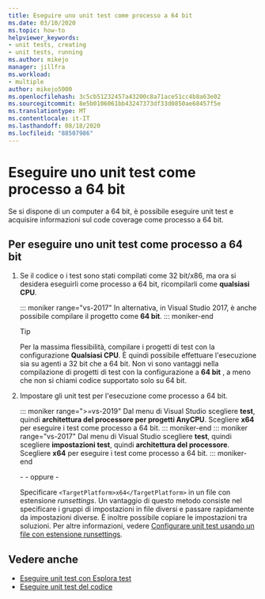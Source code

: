 ```yaml
---
title: Eseguire uno unit test come processo a 64 bit
ms.date: 03/10/2020
ms.topic: how-to
helpviewer_keywords:
- unit tests, creating
- unit tests, running
ms.author: mikejo
manager: jillfra
ms.workload:
- multiple
author: mikejo5000
ms.openlocfilehash: 3c5cb51232457a43200c8a71ace51cc4b8a63e02
ms.sourcegitcommit: 8e5b0106061bb43247373df33d0850ae68457f5e
ms.translationtype: MT
ms.contentlocale: it-IT
ms.lasthandoff: 08/18/2020
ms.locfileid: "88507986"
---
```

# <a name="run-a-unit-test-as-a-64-bit-process"></a>Eseguire uno unit test come processo a 64 bit

Se si dispone di un computer a 64 bit, è possibile eseguire unit test e acquisire informazioni sul code coverage come processo a 64 bit.

## <a name="to-run-a-unit-test-as-a-64-bit-process"></a>Per eseguire uno unit test come processo a 64 bit

1. Se il codice o i test sono stati compilati come 32 bit/x86, ma ora si desidera eseguirli come processo a 64 bit, ricompilarli come **qualsiasi CPU**.

   ::: moniker range="vs-2017"
   In alternativa, in Visual Studio 2017, è anche possibile compilare il progetto come **64 bit**.
   ::: moniker-end

    > [!TIP]
    > Per la massima flessibilità, compilare i progetti di test con la configurazione **Qualsiasi CPU**. È quindi possibile effettuare l'esecuzione sia su agenti a 32 bit che a 64 bit. Non vi sono vantaggi nella compilazione di progetti di test con la configurazione a **64 bit** , a meno che non si chiami codice supportato solo su 64 bit.

2. Impostare gli unit test per l'esecuzione come processo a 64 bit.

   ::: moniker range=">=vs-2019"
   Dal menu di Visual Studio scegliere **test**, quindi **architettura del processore per progetti AnyCPU**. Scegliere **x64** per eseguire i test come processo a 64 bit.
   ::: moniker-end
   ::: moniker range="vs-2017"
   Dal menu di Visual Studio scegliere **test**, quindi scegliere **impostazioni test**, quindi **architettura del processore**. Scegliere **x64** per eseguire i test come processo a 64 bit.
   ::: moniker-end

   \- - oppure -

   Specificare `<TargetPlatform>x64</TargetPlatform>` in un file con estensione *runsettings*. Un vantaggio di questo metodo consiste nel specificare i gruppi di impostazioni in file diversi e passare rapidamente da impostazioni diverse. È inoltre possibile copiare le impostazioni tra soluzioni. Per altre informazioni, vedere [Configurare unit test usando un file con estensione runsettings](../test/configure-unit-tests-by-using-a-dot-runsettings-file.md).

## <a name="see-also"></a>Vedere anche

- [Eseguire unit test con Esplora test](../test/run-unit-tests-with-test-explorer.md)
- [Eseguire unit test del codice](../test/unit-test-your-code.md)
